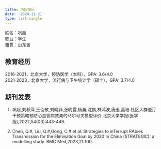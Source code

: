 ```yaml
---
title: 巩超简历
date: '2024-11-21'
type: list-single
---
```


姓名：巩超\
职业：学生\
籍贯：山东省

## 教育经历

2016-2021，北京大学，预防医学（本科），GPA: 3.6/4.0\
2021-2023，北京大学，流行病与卫生统计学（硕士），GPA: 3.7/4.0

## 期刊发表

1. 巩超,刘秋萍,王佳敏,刘晓非,张明露,杨瀚,沈鹏,林鸿波,唐迅,高培.社区人群他汀干预策略预防心血管病效果的马尔可夫模型评价.北京大学学报(医学版),2022,54(03):443-449.

1. Chen, Q.#, Liu, Q.#,Gong, C.# et al. Strategies to inTerrupt RAbies Transmission for the Elimination Goal by 2030 In China (STRATEGIC): a modelling study. BMC Med,2023,21:100.









